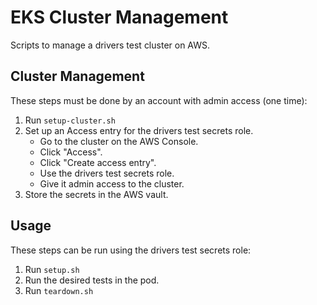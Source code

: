 # EKS Cluster Management

Scripts to manage a drivers test cluster on AWS.

## Cluster Management

These steps must be done by an account with admin access (one time):

1. Run `setup-cluster.sh`
2. Set up an Access entry for the drivers test secrets role.
   - Go to the cluster on the AWS Console.
   - Click "Access".
   - Click "Create access entry".
   - Use the drivers test secrets role.
   - Give it admin access to the cluster.
3. Store the secrets in the AWS vault.

## Usage

These steps can be run using the drivers test secrets role:

1. Run `setup.sh`
2. Run the desired tests in the pod.
3. Run `teardown.sh`
